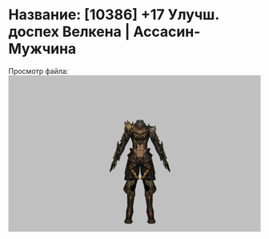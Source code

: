 # Название: [10386] +17 Улучш. доспех Велкена | Ассасин-Мужчина

Просмотр файла:
![p060021.png](p060021.png)